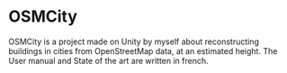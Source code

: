 # OSMCity
OSMCity is a project made on Unity by myself about reconstructing buildings in cities from OpenStreetMap data, at an estimated height.
The User manual and State of the art are written in french.
